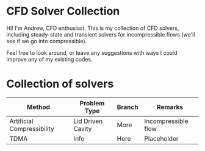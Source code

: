 # CFD Solver Collection
Hi! I'm Andrew, CFD enthusiast. This is my collection of CFD solvers, including steady-state and transient solvers for incompressible flows (we'll see if we go into compressible).

Feel free to look around, or leave any suggestions with ways I could improve any of my existing codes.

# Collection of solvers

| Method | Problem Type | Branch | Remarks       |
|-------------|--------------|--------|-------------|
| Artificial Compressibility      | Lid Driven Cavity         | More   | Incompressible flow |
| TDMA      | Info         | Here   | Placeholder |

